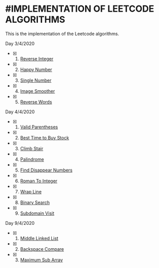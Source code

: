 #IMPLEMENTATION OF LEETCODE ALGORITHMS 
==========================================

This is the implementation of the Leetcode algorithms. 

Day 3/4/2020

- [x] 1. [Reverse Integer](https://github.com/nguy2254/Leetcode/blob/master/ReverseInteger.py)
- [x] 2. [Happy Number](https://github.com/nguy2254/Leetcode/blob/master/HappyNumber.py)
- [x] 3. [Single Number](https://github.com/nguy2254/Leetcode/blob/master/SingleNumber.py)
- [x] 4. [Image Smoother](https://github.com/nguy2254/Leetcode/blob/master/ImageSmoother.py)
- [x] 5. [Reverse Words](https://github.com/nguy2254/Leetcode/blob/master/ReverseWord.py)

Day 4/4/2020
- [x] 1. [Valid Parentheses](https://github.com/nguy2254/Leetcode/blob/master/ValidParentheses.py)
- [x] 2. [Best Time to Buy Stock](https://github.com/nguy2254/Leetcode/blob/master/BestTimeToBuyStock.py)
- [x] 3. [Climb Stair](https://github.com/nguy2254/Leetcode/blob/master/ClimbStair.py)
- [x] 4. [Palindrome](https://github.com/nguy2254/Leetcode/blob/master/Palindrome.py)
- [x] 5. [Find Disappear Numbers](https://github.com/nguy2254/Leetcode/blob/master/FindDisappear.py)
- [x] 6. [Roman To Integer](https://github.com/nguy2254/Leetcode/blob/master/romanToInt.py)
- [x] 7. [Wrap Line](https://github.com/nguy2254/Leetcode/blob/master/WrapLine.py)
- [x] 8. [Binary Search](https://github.com/nguy2254/Leetcode/blob/master/BinarySearch.py)
- [x] 9. [Subdomain Visit](https://github.com/nguy2254/Leetcode/blob/master/SubdomainVisit.py)

Day 9/4/2020
- [x] 1. [Middle Linked List](https://github.com/nguy2254/Leetcode/blob/master/MiddleLinkedList.py)
- [x] 2. [Backspace Compare](https://github.com/nguy2254/Leetcode/blob/master/BackspaceCompare.py)
- [x] 3. [Maximum Sub Array](https://github.com/nguy2254/Leetcode/blob/master/MaximumSubArray.py)
